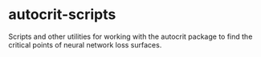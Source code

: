 # autocrit-scripts
Scripts and other utilities for working with the autocrit package to find the critical points of neural network loss surfaces.

